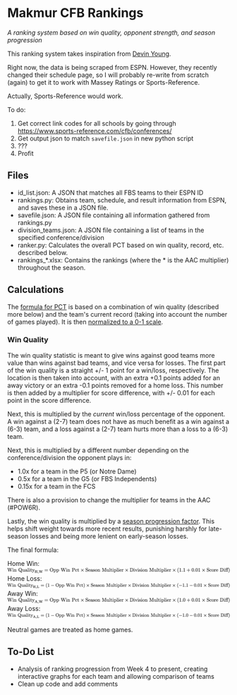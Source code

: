 # Makmur CFB Rankings
*A ranking system based on win quality, opponent strength, and season progression*

This ranking system takes inspiration from [Devin Young](http://www.devinyoungweb.com/blog/cfb-rankings-the-right-way).

Right now, the data is being scraped from ESPN. However, they recently changed their schedule page, so I will probably re-write from scratch (again) to get it to work with Massey Ratings or Sports-Reference.

Actually, Sports-Reference would work.

To do:

1. Get correct link codes for all schools by going through https://www.sports-reference.com/cfb/conferences/
2. Get output json to match `savefile.json` in new python script
3. ???
4. Profit

## Files

* id_list.json: A JSON that matches all FBS teams to their ESPN ID
* rankings.py: Obtains team, schedule, and result information from ESPN, and saves these in a JSON file.
* savefile.json: A JSON file containing all information gathered from rankings.py
* division_teams.json: A JSON file containing a list of teams in the specified conference/division
* ranker.py: Calculates the overall PCT based on win quality, record, etc. described below.
* rankings_\*.xlsx: Contains the rankings (where the \* is the AAC multiplier) throughout the season.

## Calculations

The [formula for PCT](/Images/Eqs/Raw_Pct.png "Raw Percentage Formula") is based on a combination of win quality (described more below) and the team's current record (taking into account the number of games played). It is then [normalized to a 0-1 scale](Images/Eqs/Norm_Pct.png "Normalized Percentage").

### Win Quality

The win quality statistic is meant to give wins against good teams more value than wins against bad teams, and vice versa for losses. The first part of the win quality is a straight +/- 1 point for a win/loss, respectively. The location is then taken into account, with an extra +0.1 points added for an away victory or an extra -0.1 points removed for a home loss. This number is then added by a multiplier for score difference, with +/- 0.01 for each point in the score difference.

Next, this is multiplied by the *current* win/loss percentage of the opponent. A win against a (2-7) team does not have as much benefit as a win against a (6-3) team, and a loss against a (2-7) team hurts more than a loss to a (6-3) team.

Next, this is multiplied by a different number depending on the conference/division the opponent plays in:

* 1.0x for a team in the P5 (or Notre Dame)
* 0.5x for a team in the G5 (or FBS Independents)
* 0.15x for a team in the FCS

There is also a provision to change the multiplier for teams in the AAC (#POW6R).

Lastly, the win quality is multiplied by a [season progression factor](/Images/Eqs/Season_Multiplier.png "Season Multiplier"). This helps shift weight towards more recent results, punishing harshly for late-season losses and being more lenient on early-season losses.

The final formula:

Home Win:
![Home Win](/Images/Eqs/WQ_HW.png "Home Win")
Home Loss:
![Home Loss](/Images/Eqs/WQ_HL.png "Home Loss")
Away Win:
![Away Win](/Images/Eqs/WQ_AW.png "Away Win")
Away Loss:
![Away Loss](/Images/Eqs/WQ_AL.png "Away Loss")

Neutral games are treated as home games.

## To-Do List
* Analysis of ranking progression from Week 4 to present, creating interactive graphs for each team and allowing comparison of teams
* Clean up code and add comments
